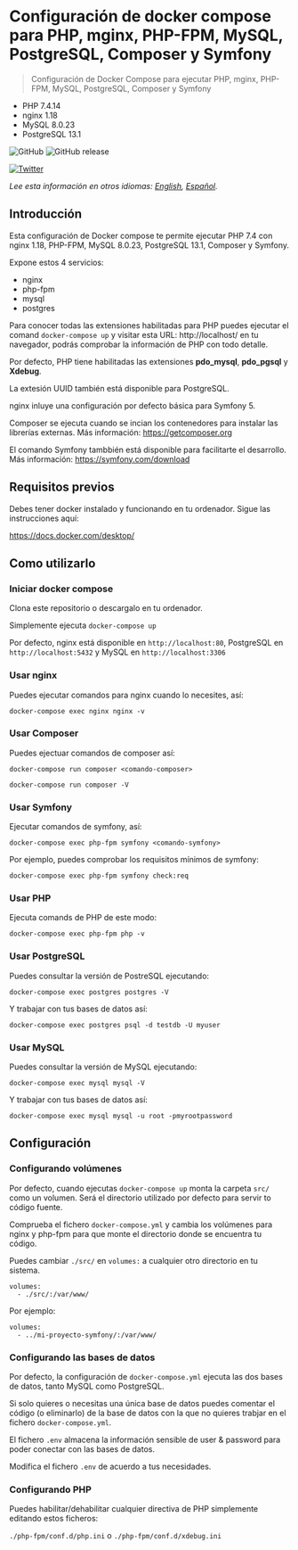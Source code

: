# Configuración de docker compose para PHP, mginx, PHP-FPM, MySQL, PostgreSQL, Composer y Symfony

> Configuración de Docker Compose para ejecutar PHP, mginx, PHP-FPM, MySQL, PostgreSQL, Composer y Symfony

- PHP 7.4.14
- nginx 1.18
- MySQL 8.0.23
- PostgreSQL 13.1

![GitHub](https://img.shields.io/github/license/mbelchin/docker-php-nginx-mysql-postgres-composer.svg)
![GitHub release](https://img.shields.io/github/release/mbelchin/docker-php-nginx-mysql-postgres-composer.svg)

[![Twitter](https://img.shields.io/twitter/url/https/shields.io.svg?style=social)](https://twitter.com/intent/tweet?text=Wow:&url=https%3A%2F%2Fgithub.com%2Fmbelchin%2Fdocker-php-nginx-mysql-postgres-composer&hashtags=docker,docker-compose,php,php7,nginx,mysql,mysql8,postgres,postgres13,composer,symfony)

*Lee esta información en otros idiomas: [English](README.md), [Español](README.es.md).*

## Introducción

Esta configuración de Docker compose te permite ejecutar PHP 7.4 con nginx 1.18, PHP-FPM, MySQL 8.0.23, PostgreSQL 13.1, Composer y Symfony.

Expone estos 4 servicios:

- nginx
- php-fpm
- mysql
- postgres

Para conocer todas las extensiones habilitadas para PHP puedes ejecutar el comand `docker-compose up` y visitar esta URL: http://localhost/ en tu navegador, podrás comprobar la información de PHP con todo detalle.

Por defecto, PHP tiene habilitadas las extensiones **pdo_mysql**, **pdo_pgsql** y **Xdebug**.

La extesión UUID también está disponible para PostgreSQL.

nginx inluye una configuración por defecto básica para Symfony 5.

Composer se ejecuta cuando se incian los contenedores para instalar las librerías externas. Más información: https://getcomposer.org

El comando Symfony tambbién está disponible para facilitarte el desarrollo. Más información: https://symfony.com/download


## Requisitos previos

Debes tener docker instalado y funcionando en tu ordenador. Sigue las instrucciones aquí:

https://docs.docker.com/desktop/


## Como utilizarlo

### Iniciar docker compose

Clona este repositorio o descargalo en tu ordenador.

Simplemente ejecuta `docker-compose up`

Por defecto, nginx está disponible en `http://localhost:80`, PostgreSQL en `http://localhost:5432` y MySQL en `http://localhost:3306`

### Usar nginx

Puedes ejecutar comandos para nginx cuando lo necesites, así:

`docker-compose exec nginx nginx -v`

### Usar Composer

Puedes ejectuar comandos de composer así:

`docker-compose run composer <comando-composer>`

`docker-compose run composer -V`

### Usar Symfony

Ejecutar comandos de symfony, así:

`docker-compose exec php-fpm symfony <comando-symfony>`

Por ejemplo, puedes comprobar los requisitos mínimos de symfony:

`docker-compose exec php-fpm symfony check:req`

### Usar PHP

Ejecuta comands de PHP de este modo:

`docker-compose exec php-fpm php -v`

### Usar PostgreSQL

Puedes consultar la versión de PostreSQL ejecutando:

`docker-compose exec postgres postgres -V`

Y trabajar con tus bases de datos así:

`docker-compose exec postgres psql -d testdb -U myuser`

### Usar MySQL

Puedes consultar la versión de MySQL ejecutando:

`docker-compose exec mysql mysql -V`

Y trabajar con tus bases de datos así:

`docker-compose exec mysql mysql -u root -pmyrootpassword`



## Configuración

### Configurando volúmenes

Por defecto, cuando ejecutas `docker-compose up` monta la carpeta `src/` como un volumen. Será el directorio utilizado por defecto para servir to código fuente.

Comprueba el fichero `docker-compose.yml` y cambia los volúmenes para nginx y php-fpm para que monte el directorio donde se encuentra tu código.

Puedes cambiar `./src/` en `volumes:` a cualquier otro directorio en tu sistema.

```
volumes:
  - ./src/:/var/www/
```

Por ejemplo:

```
volumes:
  - ../mi-proyecto-symfony/:/var/www/
```

### Configurando las bases de datos

Por defecto, la configuración de `docker-compose.yml` ejecuta las dos bases de datos, tanto MySQL como PostgreSQL.

Si solo quieres o necesitas una única base de datos puedes comentar el código (o eliminarlo) de la base de datos con la que no quieres trabjar en el fichero `docker-compose.yml`.

El fichero `.env` almacena la información sensible de user & password para poder conectar con las bases de datos.

Modifica el fichero `.env` de acuerdo a tus necesidades.

### Configurando PHP

Puedes habilitar/dehabilitar cualquier directiva de PHP simplemente editando estos ficheros:

`./php-fpm/conf.d/php.ini` o `./php-fpm/conf.d/xdebug.ini`

